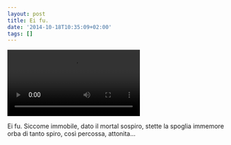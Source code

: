 ```yaml
---
layout: post
title: Ei fu.
date: '2014-10-18T10:35:09+02:00'
tags: []
---
```

<video controls><source src="/files/tumblr_ndmt4vQixq1tq106b.mp4" type="video/mp4"></source></video>

Ei fu. Siccome immobile, dato il mortal sospiro, stette la spoglia immemore orba di tanto spiro, così percossa, attonita…

